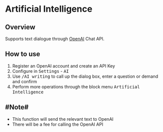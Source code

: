 # Artificial Intelligence

## Overview

Supports text dialogue through [OpenAI](https://openai.com/) Chat API.

## How to use

1. Register an OpenAI account and create an API Key
2. Configure in <kbd>Settings</kbd> - <kbd>AI</kbd>​
3. Use <kbd>/AI writing</kbd> to call up the dialog box, enter a question or demand and confirm
4. Perform more operations through the block menu <kbd>Artificial Intelligence</kbd>​

## #Note#​

- This function will send the relevant text to OpenAI
- There will be a fee for calling the OpenAI API
